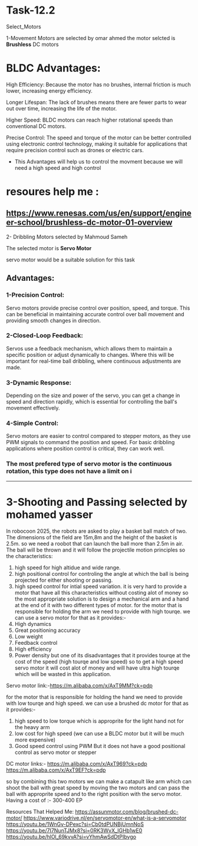 # Task-12.2
Select_Motors

1-Movement Motors are selected by omar ahmed
the motor selcted is **Brushless** DC motors 

# **BLDC Advantages**:
High Efficiency: Because the motor has no brushes, internal friction is much lower, increasing energy efficiency.

Longer Lifespan: The lack of brushes means there are fewer parts to wear out over time, increasing the life of the motor.

Higher Speed: BLDC motors can reach higher rotational speeds than conventional DC motors.

Precise Control: The speed and torque of the motor can be better controlled using electronic control technology, making it suitable for applications that require precision control such as drones or electric cars.

* This Advantages will help us to control the movment because we will need a high speed and high control

# **resoures help me** :
https://www.renesas.com/us/en/support/engineer-school/brushless-dc-motor-01-overview
--------------------------------------------------------------------------------------------------------------------------------------------------------------------------------------------------------------------
2- Dribbling Motors selected by Mahmoud Sameh

The selected motor is **Servo Motor**

servo motor would be a suitable solution for this task

## Advantages:

### 1-Precision Control:
Servo motors provide precise control over position, speed, and torque. This can be beneficial in maintaining accurate control over ball movement and providing smooth changes in direction.

### 2-Closed-Loop Feedback:
Servos use a feedback mechanism, which allows them to maintain a specific position or adjust dynamically to changes. Where this will be important for real-time ball dribbling, where continuous adjustments are made.

### 3-Dynamic Response:
Depending on the size and power of the servo, you can get a change in speed and direction rapidly, which is essential for controlling the ball's movement effectively.

### 4-Simple Control:
Servo motors are easier to control compared to stepper motors, as they use PWM signals to command the position and speed. For basic dribbling applications where position control is critical, they can work well.


### The most prefered type of servo motor is the **continuous rotation**, this type does not have a limit on i
------------------------------------------------------------------------------------------------------------------------------------------------------------------------------------------------------------------

 # 3-Shooting and Passing selected by mohamed yasser
In robocoon 2025, the robots are asked to play a basket ball match of two.
The dimensions of the field are 15m,8m and the height of the basket is 2.5m.
so we need a roobot that can launch the ball more than 2.5m in air.
The ball will be thrown and it will follow the projectile motion principles so the characteristics:
1. high speed for high altidue and wide range.
2. high positional control for controling the angle at which the ball is being projected for either shooting or passing.
3. high speed control for  intial speed variation.
it is very hard to provide a motor that have all this characteristics without costing alot of money so the most appropriate solution is to design a mechanical arm and a hand at the end of it with two different types of motor.
for the motor that is responsible for holding the arm we need to provide with high tourqe.
we can use a servo motor for that as it provides:-
1. High dynamics
2. Great positioning accuracy
3. Low weight
4. Feedback control
5. High efficiency
6. Power density
but one of its disadvantages that it provides tourqe at the cost of the speed (high tourqe and low speed) so to get a high speed servo motor it will cost alot of money and will have ultra high tourqe which will be wasted in this application.
 
Servo motor link:-https://m.alibaba.com/x/AxT9MM?ck=pdp
 
for the motor that is responsible for holding the hand we need to provide with low tourqe and high speed.
we can use a brushed dc motor for that as it provides:-
1. high speed to low torque which is approprite for the light hand not for the heavy arm
2. low cost for high speed (we can use a BLDC motor but it will be much more expensive)
3. Good speed control using PWM
But it does not have a good positional control as servo motor or stepper
 
DC motor links:-
https://m.alibaba.com/x/AxT969?ck=pdp
https://m.alibaba.com/x/AxT9EF?ck=pdp

so by combining this two motors we can make a catapult like arm which can shoot the ball with great speed by moving the two motors and can pass the ball with approprite speed and to the right position with the servo motor.
Having a cost of :- 300-400 EP

 
Resources That Helped Me:
https://assunmotor.com/blog/brushed-dc-motor/
https://www.variodrive.nl/en/servomotor-en/what-is-a-servomotor
https://youtu.be/1WnGv-DPexc?si=Cb0tdPUNBjUmnNoS
https://youtu.be/7I7NunTJMx8?si=0RK3WvX_IGHb1wE0
https://youtu.be/hlOl_69kvvA?si=vYhmAwSdDtPIbvgo
